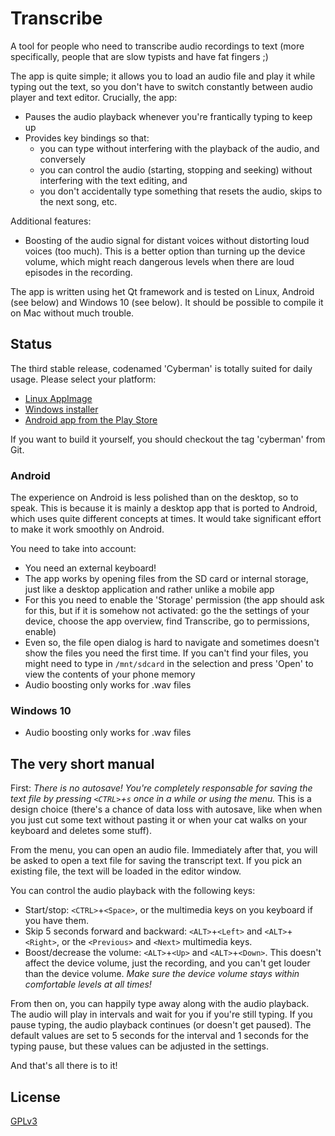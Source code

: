 # Transcribe

A tool for people who need to transcribe audio recordings to text (more specifically, people that are slow typists and have fat fingers ;)

The app is quite simple; it allows you to load an audio file and play it while typing out the text, so you don't have to switch constantly between audio player and text editor. Crucially, the app:

* Pauses the audio playback whenever you're frantically typing to keep up
* Provides key bindings so that:
	* you can type without interfering with the playback of the audio, and conversely
	* you can control the audio (starting, stopping and seeking) without interfering with the text editing, and
	* you don't accidentally type something that resets the audio, skips to the next song, etc.

Additional features:
* Boosting of the audio signal for distant voices without distorting loud voices (too much). This is a better option than turning up the device volume, which might reach dangerous levels when there are loud episodes in the recording.

The app is written using het Qt framework and is tested on Linux, Android (see below) and Windows 10 (see below). It should be possible to compile it on Mac without much trouble.

## Status

The third stable release, codenamed 'Cyberman' is totally suited for daily usage. Please select your platform:

* [Linux AppImage](https://github.com/p-edelman/Transcribe/releases/download/cyberman/transcribe-cyberman.AppImage)
* [Windows installer](https://github.com/p-edelman/Transcribe/releases/download/cyberman/TranscribeInstaller.exe)
* [Android app from the Play Store](https://play.google.com/store/apps/details?id=org.mrpi.transcribe)

If you want to build it yourself, you should checkout the tag 'cyberman' from Git.

### Android

The experience on Android is less polished than on the desktop, so to speak. This is because it is mainly a desktop app that is ported to Android, which uses quite different concepts at times. It would take significant effort to make it work smoothly on Android.

You need to take into account:

* You need an external keyboard!
* The app works by opening files from the SD card or internal storage, just like a desktop application and rather unlike a mobile app
* For this you need to enable the 'Storage' permission (the app should ask for this, but if it is somehow not activated: go the the settings of your device, choose the app overview, find Transcribe, go to permissions, enable)
* Even so, the file open dialog is hard to navigate and sometimes doesn't show the files you need the first time. If you can't find your files, you might need to type in `/mnt/sdcard` in the selection and press 'Open' to view the contents of your phone memory
* Audio boosting only works for .wav files

### Windows 10

* Audio boosting only works for .wav files

## The very short manual

First: *There is no autosave! You're completely responsable for saving the text file by pressing `<CTRL>`+`s` once in a while or using the menu.* This is a design choice (there's a chance of data loss with autosave, like when when you just cut some text without pasting it or when your cat walks on your keyboard and deletes some stuff).

From the menu, you can open an audio file. Immediately after that, you will be asked to open a text file for saving the transcript text. If you pick an existing file, the text will be loaded in the editor window.

You can control the audio playback with the following keys:

* Start/stop: `<CTRL>`+`<Space>`, or the multimedia keys on you keyboard if you have them.
* Skip 5 seconds forward and backward: `<ALT>`+`<Left>` and `<ALT>`+`<Right>`, or the `<Previous>` and `<Next>` multimedia keys.
* Boost/decrease the volume: `<ALT>`+`<Up>` and `<ALT>`+`<Down>`. This doesn't affect the device volume, just the recording, and you can't get louder than the device volume. *Make sure the device volume stays within comfortable levels at all times!*

From then on, you can happily type away along with the audio playback. The audio will play in intervals and wait for you if you're still typing. If you pause typing, the audio playback continues (or doesn't get paused). The default values are set to 5 seconds for the interval and 1 seconds for the typing pause, but these values can be adjusted in the settings.

And that's all there is to it!

## License

[GPLv3](http://www.gnu.org/licenses/gpl-3.0.en.html)
